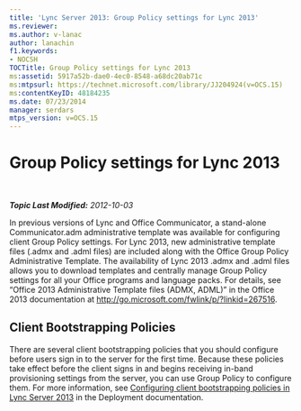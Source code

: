 ```yaml
---
title: 'Lync Server 2013: Group Policy settings for Lync 2013'
ms.reviewer: 
ms.author: v-lanac
author: lanachin
f1.keywords:
- NOCSH
TOCTitle: Group Policy settings for Lync 2013
ms:assetid: 5917a52b-dae0-4ec0-8548-a68dc20ab71c
ms:mtpsurl: https://technet.microsoft.com/library/JJ204924(v=OCS.15)
ms:contentKeyID: 48184235
ms.date: 07/23/2014
manager: serdars
mtps_version: v=OCS.15
---
```


<div data-xmlns="http://www.w3.org/1999/xhtml">

<div class="topic" data-xmlns="http://www.w3.org/1999/xhtml" data-msxsl="urn:schemas-microsoft-com:xslt" data-cs="http://msdn.microsoft.com/">

<div data-asp="http://msdn2.microsoft.com/asp">

# Group Policy settings for Lync 2013

</div>

<div id="mainSection">

<div id="mainBody">

<span> </span>

_**Topic Last Modified:** 2012-10-03_

In previous versions of Lync and Office Communicator, a stand-alone Communicator.adm administrative template was available for configuring client Group Policy settings. For Lync 2013, new administrative template files (.admx and .adml files) are included along with the Office Group Policy Administrative Template. The availability of Lync 2013 .admx and .adml files allows you to download templates and centrally manage Group Policy settings for all your Office programs and language packs. For details, see “Office 2013 Administrative Template files (ADMX, ADML)” in the Office 2013 documentation at <http://go.microsoft.com/fwlink/p/?linkid=267516>.

<div>

## Client Bootstrapping Policies

There are several client bootstrapping policies that you should configure before users sign in to the server for the first time. Because these policies take effect before the client signs in and begins receiving in-band provisioning settings from the server, you can use Group Policy to configure them. For more information, see [Configuring client bootstrapping policies in Lync Server 2013](lync-server-2013-configuring-client-bootstrapping-policies.md) in the Deployment documentation.

</div>

</div>

<span> </span>

</div>

</div>

</div>

